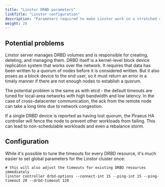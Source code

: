 ```yaml
---
title: "Linstor DRBD parameters"
linkTitle: "Linstor configuration"
description: "Parameters required to make Linstor work in a stretched cluster"
weight: 20
---
```


## Potential problems

Linstor server manages DRBD volumes and is responsible for creating, deleting, and managing them. DRBD itself is a
kernel-level block device replication system that works over the network. It requires that data has been written to a
quorum of nodes before it is considered written. But it also poses as a block device to the end user, so it must return
an error in a timely manner if there are not enough nodes to establish a quorum.

The potential problem is the same as with etcd - the default timeouts are tuned for local-area networks with high
bandwidth and low latency. In the case of cross-datacenter communication, the ack from the remote node can take a long
time due to network congestion.

If a single DRBD device is reported as having lost quorum, the Piraeus HA controller will fence the node to prevent
other workloads from failing. This can lead to non-schedulable workloads and even a rebalance storm.

## Configuration

While it's possible to tune the timeouts for every DRBD resource, it's much easier to set global parameters for the
Linstor cluster once:

```
# this will also adjust the timeouts for existing DRBD resources immediately
linstor controller drbd-options --connect-int 15 --ping-int 15 --ping-timeout 20 --drbd-timeout 120
```
